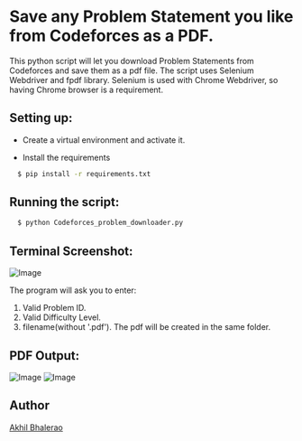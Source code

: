 # Save any Problem Statement you like from Codeforces as a PDF.

This python script will let you download Problem Statements from Codeforces and save them as a pdf file. The script uses Selenium Webdriver and fpdf library. Selenium is used with Chrome Webdriver, so having Chrome browser is a requirement.

## Setting up:

- Create a virtual environment and activate it.

- Install the requirements

```sh
  $ pip install -r requirements.txt
```

## Running the script:

```sh
  $ python Codeforces_problem_downloader.py
```

## Terminal Screenshot:

![Image](https://i.imgur.com/Qr0AwMG.png)

The program will ask you to enter:
1.  Valid Problem ID.
2.  Valid Difficulty Level.
3. filename(without '.pdf'). The pdf will be created in the same folder.

## PDF Output:
![Image](https://i.imgur.com/GpSxCRZ.png)
![Image](https://i.imgur.com/c5mCNWM.png)

## Author
[Akhil Bhalerao](https://github.com/iamakkkhil)